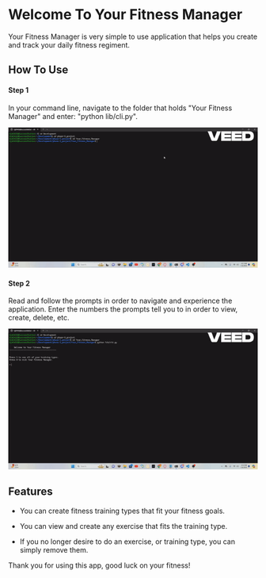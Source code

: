 # Welcome To Your Fitness Manager


 Your Fitness Manager is very simple to use application that helps you create and track your daily fitness regiment.

## How To Use
 
#### Step 1

In your command line, navigate to the folder that holds "Your Fitness Manager" and enter: "python lib/cli.py".

![ReferenceGif](/gif/P1.gif)

#### Step 2

 Read and follow the prompts in order to navigate and experience the application. Enter the numbers the prompts tell you to in order to view, create, delete, etc.

![ReferenceGif](/gif/p2.gif)
 

## Features

- You can create fitness training types that fit your fitness goals.


- You can view and create any exercise that fits the training type.


- If you no longer desire to do an exercise, or training type, you can simply remove them.

Thank you for using this app, good luck on your fitness!






